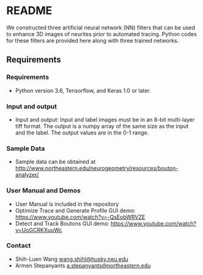 # README #

We constructed three artificial neural network (NN) filters that can be used to enhance 3D images of neurites prior to automated tracing. Python codes for these filters are provided here along with three trained networks. 

## Requirements ##
### Requirements ###

* Python version 3.6, Tensorflow, and Keras 1.0 or later.

### Input and output ###

* Input and output: Input and label images must be in an 8-bit multi-layer tiff format. The output is a numpy array of the same size as the input and the label. The output values are in the 0-1 range.

### Sample Data ###

* Sample data can be obtained at http://www.northeastern.edu/neurogeometry/resources/bouton-analyzer/

### User Manual and Demos ###

* User Manual is included in the repository
* Optimize Trace and Generate Profile GUI demo: https://www.youtube.com/watch?v=-QsEobWRVZE
* Detect and Track Boutons GUI demo: https://www.youtube.com/watch?v=UoGCRKXuuWc

### Contact ###

* Shih-Luen Wang wang.shihl@husky.neu.edu
* Armen Stepanyants a.stepanyants@northeastern.edu
